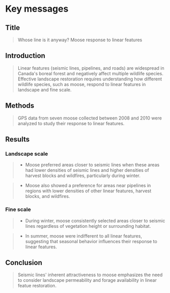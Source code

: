 # Key messages

## Title

> Whose line is it anyway? Moose response  to linear features


## Introduction

> Linear features (seismic lines, pipelines, and roads) are widespread in Canada's boreal forest and negatively affect multiple wildlife species. Effective landscape restoration requires understanding how different wildlife species, such as moose, respond to linear features in landscape and fine scale. 

 
## Methods

> GPS data from seven moose collected between 2008 and 2010 were analyzed to study their response to linear features.


## Results

### Landscape scale
> - Moose preferred areas closer to seismic lines when these areas had lower densities of seismic lines and higher densities of harvest blocks and wildfires, particularly during winter.

> - Moose also showed a preference for areas near pipelines in regions with lower densities of other linear features, harvest blocks, and wildfires.

### Fine scale
> - During winter, moose consistently selected areas closer to seismic lines regardless of vegetation height or surrounding habitat.

> - In summer, moose were indifferent to all linear features, suggesting that seasonal behavior influences their response to linear features.


## Conclusion

> Seismic lines' inherent attractiveness to moose emphasizes the need to consider landscape permeability and forage availability in linear featue restoration. 


